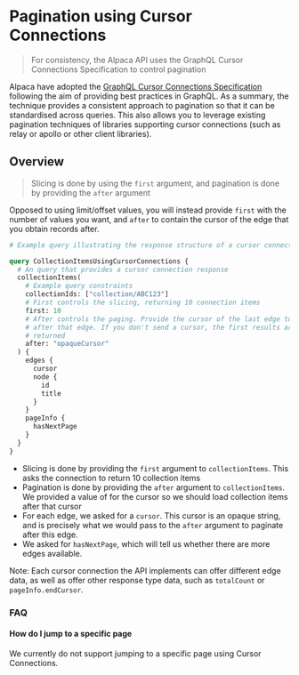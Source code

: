 # Pagination using Cursor Connections

> For consistency, the Alpaca API uses the GraphQL Cursor Connections
> Specification to control pagination

Alpaca have adopted the
[GraphQL Cursor Connections Specification](https://relay.dev/graphql/connections.htm)
following the aim of providing best practices in GraphQL. As a summary, the
technique provides a consistent approach to pagination so that it can be
standardised across queries. This also allows you to leverage existing
pagination techniques of libraries supporting cursor connections (such as relay
or apollo or other client libraries).

## Overview

> Slicing is done by using the `first` argument, and pagination is done by
> providing the `after` argument

Opposed to using limit/offset values, you will instead provide `first` with the
number of values you want, and `after` to contain the cursor of the edge that
you obtain records after.

```graphql
# Example query illustrating the response structure of a cursor connection

query CollectionItemsUsingCursorConnections {
  # An query that provides a cursor connection response
  collectionItems(
    # Example query constraints
    collectionIds: ["collection/ABC123"]
    # First controls the slicing, returning 10 connection items
    first: 10
    # After controls the paging. Provide the cursor of the last edge to paginate
    # after that edge. If you don't send a cursor, the first results are
    # returned
    after: "opaqueCursor"
  ) {
    edges {
      cursor
      node {
        id
        title
      }
    }
    pageInfo {
      hasNextPage
    }
  }
}
```

- Slicing is done by providing the `first` argument to `collectionItems`. This
  asks the connection to return 10 collection items
- Pagination is done by providing the `after` argument to `collectionItems`. We
  provided a value of for the cursor so we should load collection items after
  that cursor
- For each edge, we asked for a `cursor`. This cursor is an opaque string, and
  is precisely what we would pass to the `after` argument to paginate after this
  edge.
- We asked for `hasNextPage`, which will tell us whether there are more edges
  available.

Note: Each cursor connection the API implements can offer different edge data,
as well as offer other response type data, such as `totalCount` or
`pageInfo.endCursor`.

### FAQ

#### How do I jump to a specific page

We currently do not support jumping to a specific page using Cursor Connections.
